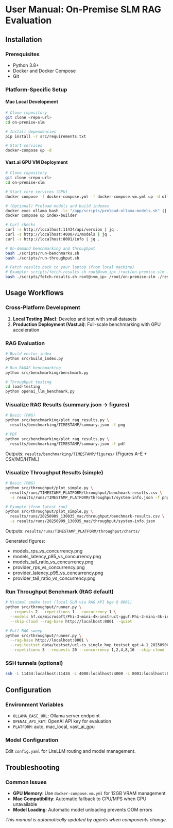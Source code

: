 # User Manual: On-Premise SLM RAG Evaluation

## Installation

### Prerequisites
- Python 3.8+
- Docker and Docker Compose
- Git

### Platform-Specific Setup

#### Mac Local Development
```bash
# Clone repository
git clone <repo-url>
cd on-premise-slm

# Install dependencies
pip install -r src/requirements.txt

# Start services
docker-compose up -d
```

#### Vast.ai GPU VM Deployment
```bash
# Clone repository
git clone <repo-url>
cd on-premise-slm

# Start core services (GPU)
docker compose -f docker-compose.yml -f docker-compose.vm.yml up -d ollama litellm rag-api-bge rag-api-qwen3 rag-api-e5

# (Optional) Preload models and build indexes
docker exec ollama bash -lc "/app/scripts/preload-ollama-models.sh" || ./scripts/preload-ollama-models.sh
docker compose up index-builder

# Curl checks
curl -s http://localhost:11434/api/version | jq .
curl -s http://localhost:4000/v1/models | jq .
curl -s http://localhost:8001/info | jq .

# On-demand benchmarking and throughput
bash ./scripts/run-benchmarks.sh
bash ./scripts/run-throughput.sh

# Fetch results back to your laptop (from local machine)
# Example: scripts/fetch-results.sh root@<vm_ip> /root/on-premise-slm ./results_remote <ssh_port>
bash ./scripts/fetch-results.sh root@<vm_ip> /root/on-premise-slm ./results_remote 22
```

## Usage Workflows

### Cross-Platform Development
1. **Local Testing (Mac)**: Develop and test with small datasets
2. **Production Deployment (Vast.ai)**: Full-scale benchmarking with GPU acceleration

### RAG Evaluation
```bash
# Build vector index
python src/build_index.py

# Run RAGAS benchmarking
python src/benchmarking/benchmark.py

# Throughput testing
cd load-testing
python openai_llm_benchmark.py
```

### Visualize RAG Results (summary.json → figures)
```bash
# Basic (PNG)
python src/benchmarking/plot_rag_results.py \
  results/benchmarking/TIMESTAMP/summary.json -f png

# PDF
python src/benchmarking/plot_rag_results.py \
  results/benchmarking/TIMESTAMP/summary.json -f pdf
```
Outputs: `results/benchmarking/TIMESTAMP/figures/` (Figures A–E + CSV/MD/HTML)

### Visualize Throughput Results (simple)
```bash
# Basic (PNG)
python src/throughput/plot_simple.py \
  results/runs/TIMESTAMP_PLATFORM/throughput/benchmark-results.csv \
  -s results/runs/TIMESTAMP_PLATFORM/throughput/system-info.json -f png

# Example (from latest run)
python src/throughput/plot_simple.py \
  results/runs/20250909_130035_mac/throughput/benchmark-results.csv \
  -s results/runs/20250909_130035_mac/throughput/system-info.json
```
Outputs: `results/runs/TIMESTAMP_PLATFORM/throughput/charts/`

Generated figures:
- models_rps_vs_concurrency.png
- models_latency_p95_vs_concurrency.png
- models_tail_ratio_vs_concurrency.png
- provider_rps_vs_concurrency.png
- provider_latency_p95_vs_concurrency.png
- provider_tail_ratio_vs_concurrency.png

### Run Throughput Benchmark (RAG default)
```bash
# Minimal smoke test (local SLM via RAG API bge @ 8001)
python src/throughput/runner.py \
  --requests 2 --repetitions 1 --concurrency 1 \
  --models hf.co/microsoft/Phi-3-mini-4k-instruct-gguf:Phi-3-mini-4k-instruct-q4.gguf \
  --skip-cloud --rag-base http://localhost:8001 --quiet

# Full RAG sweep
python src/throughput/runner.py \
  --rag-base http://localhost:8001 \
  --rag-testset data/testset/ucl-cs_single_hop_testset_gpt-4.1_20250906_111904.json \
  --repetitions 3 --requests 20 --concurrency 1,2,4,8,16 --skip-cloud
```

### SSH tunnels (optional)
```bash
ssh -L 11434:localhost:11434 -L 4000:localhost:4000 -L 8001:localhost:8001 -L 3000:localhost:3000 <user>@<vm_ip>
```

## Configuration

### Environment Variables
- `OLLAMA_BASE_URL`: Ollama server endpoint
- `OPENAI_API_KEY`: OpenAI API key for evaluation
- `PLATFORM`: auto, mac_local, vast_ai_gpu

### Model Configuration
Edit `config.yaml` for LiteLLM routing and model management.

## Troubleshooting

### Common Issues
- **GPU Memory**: Use `docker-compose.vm.yml` for 12GB VRAM management
- **Mac Compatibility**: Automatic fallback to CPU/MPS when GPU unavailable
- **Model Loading**: Automatic model unloading prevents OOM errors

*This manual is automatically updated by agents when components change.*
